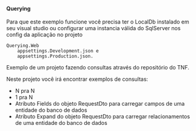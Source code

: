 #### Querying

Para que este exemplo funcione você precisa ter o LocalDb instalado em seu visual studio ou configurar uma instancia válida do SqlServer
nos config da aplicação no projeto
	
	Querying.Web 
		appsettings.Development.json e 
		appsettings.Production.json.

Exemplo de um projeto fazendo consultas através do repositório do TNF.

Neste projeto você irá encontrar exemplos de consultas:
* N pra N
* 1 pra N
* Atributo Fields do objeto RequestDto para carregar campos de uma entidade do banco de dados
* Atributo Expand do objeto RequestDto para carregar relacionamentos de uma entidade do banco de dados
